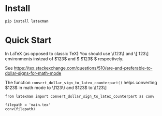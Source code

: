 # Install
```
pip install latexman
```

# Quick Start
In LaTeX (as opposed to classic TeX) You should use \\(123\\) and \\[ 123\\] environments instead of \$123\$ and \$ \$123\$ \$ respectively. 

See https://tex.stackexchange.com/questions/510/are-and-preferable-to-dollar-signs-for-math-mode

The function `convert_dollar_sign_to_latex_counterpart()` helps converting \$123\$ in math mode to \\(123\\) and \$$123$$ to \\[123\\]
```
from latexman import convert_dollar_sign_to_latex_counterpart as conv

filepath = 'main.tex'
conv(filepath)
```
